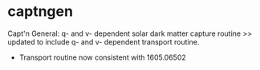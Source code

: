 # captngen
Capt'n General: q- and v- dependent solar dark matter capture routine >> updated to include q- and v- dependent transport routine.
 - Transport routine now consistent with 1605.06502

